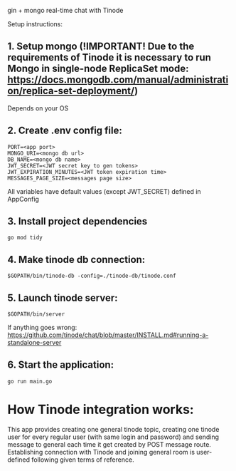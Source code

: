 gin + mongo real-time chat with Tinode

Setup instructions:
## 1. Setup mongo (!IMPORTANT! Due to the requirements of Tinode it is necessary to run Mongo in single-node ReplicaSet mode: https://docs.mongodb.com/manual/administration/replica-set-deployment/)
Depends on your OS

## 2. Create .env config file:
```dotenv
PORT=<app port>
MONGO_URI=<mongo db url>
DB_NAME=<mongo db name>
JWT_SECRET=<JWT secret key to gen tokens>
JWT_EXPIRATION_MINUTES=<JWT token expiration time>
MESSAGES_PAGE_SIZE=<messages page size>
```
All variables have default values (except JWT_SECRET) defined in AppConfig

## 3. Install project dependencies
```shell
go mod tidy
```

## 4. Make tinode db connection:
```shell
$GOPATH/bin/tinode-db -config=./tinode-db/tinode.conf 
```

## 5. Launch tinode server:
```shell
$GOPATH/bin/server
```
If anything goes wrong: https://github.com/tinode/chat/blob/master/INSTALL.md#running-a-standalone-server

## 6. Start the application:
```shell
go run main.go
```


# How Tinode integration works:
This app provides creating one general tinode topic, creating one tinode user for every regular user (with same login and password) and sending message to general each time it get created by POST message route. Establishing connection with Tinode and joining general room is user-defined following given terms of reference. 
